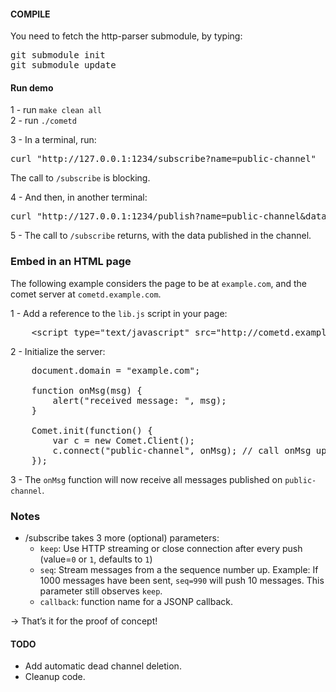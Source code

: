 #### COMPILE

You need to fetch the http-parser submodule, by typing:
<pre>
git submodule init
git submodule update
</pre>


#### Run demo
1 - run `make clean all`  
2 - run `./cometd`

3 - In a terminal, run:
<pre>
curl "http://127.0.0.1:1234/subscribe?name=public-channel"
</pre>
The call to `/subscribe` is blocking.


4 - And then, in another terminal:
<pre>
curl "http://127.0.0.1:1234/publish?name=public-channel&data=hello-world-of-comet"
</pre>

5 - The call to `/subscribe` returns, with the data published in the channel.


### Embed in an HTML page
The following example considers the page to be at `example.com`, and the comet server at `cometd.example.com`.

1 - Add a reference to the `lib.js` script in your page:
<pre>
	&lt;script type="text/javascript" src="http://cometd.example.com/lib.js?domain=example.com"&gt;&lt;/script&gt;
</pre>
2 - Initialize the server:
<pre>
	document.domain = "example.com";

	function onMsg(msg) {
		alert("received message: ", msg);
	}

	Comet.init(function() {
		var c = new Comet.Client();
		c.connect("public-channel", onMsg); // call onMsg upon reception of a message.
	});
</pre>
3 - The `onMsg` function will now receive all messages published on `public-channel`.


### Notes
* /subscribe takes 3 more (optional) parameters:
    * `keep`: Use HTTP streaming or close connection after every push (value=`0` or `1`, defaults to `1`)
    * `seq`: Stream messages from a the sequence number up. Example: If 1000 messages have been sent, `seq=990` will push 10 messages. This parameter still observes `keep`.
    * `callback`: function name for a JSONP callback.

→ That’s it for the proof of concept!

#### TODO
* Add automatic dead channel deletion.
* Cleanup code.
